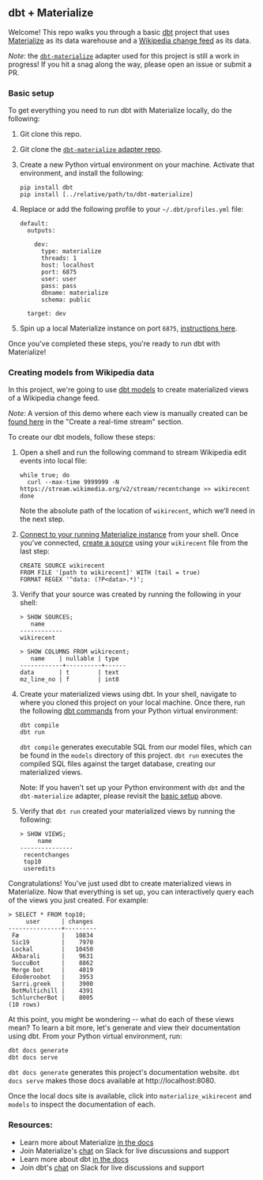 ## dbt + Materialize

Welcome! This repo walks you through a basic [dbt](https://www.getdbt.com/) project that uses 
[Materialize](https://materialize.com/docs/) as its data warehouse and a [Wikipedia change feed](https://stream.wikimedia.org/?doc)
as its data. 

*Note*: the [`dbt-materialize`](https://github.com/MaterializeInc/dbt-materialize) adapter used for this
project is still a work in progress! If you hit a snag along the way, please open an issue or submit a PR.

### Basic setup
To get everything you need to run dbt with Materialize locally, do the following:
1. Git clone this repo.

1. Git clone the [`dbt-materialize` adapter repo](https://github.com/MaterializeInc/dbt-materialize).

1. Create a new Python virtual environment on your machine. Activate that environment,
   and install the following:
    ```nofmt
    pip install dbt
    pip install [../relative/path/to/dbt-materialize]
    ```

1. Replace or add the following profile to your `~/.dbt/profiles.yml` file:
    ```nofmt
    default:
      outputs:
    
        dev:
          type: materialize
          threads: 1
          host: localhost
          port: 6875
          user: user
          pass: pass
          dbname: materialize
          schema: public
    
      target: dev
    ```

1. Spin up a local Materialize instance on port `6875`, [instructions here](https://materialize.com/quickstart/).

Once you've completed these steps, you're ready to run dbt with Materialize!

### Creating models from Wikipedia data

In this project, we're going to use [dbt models](https://docs.getdbt.com/docs/building-a-dbt-project/building-models/)
to create materialized views of a Wikipedia change feed. 

*Note*: A version of this demo where each view is manually created can be [found here](https://materialize.com/quickstart/)
in the "Create a real-time stream" section.

To create our dbt models, follow these steps:

1. Open a shell and run the following command to stream Wikipedia edit events into local file:
   ```nofmt
   while true; do
     curl --max-time 9999999 -N https://stream.wikimedia.org/v2/stream/recentchange >> wikirecent
   done
   ```
   Note the absolute path of the location of `wikirecent`, which we’ll need in the next step.

1. [Connect to your running Materialize instance](https://materialize.com/docs/connect/cli/)
   from your shell. Once you've connected, [create a source](https://materialize.com/docs/sql/create-source/text-file/#main)
   using your `wikirecent` file from the last step:
   ```nofmt
   CREATE SOURCE wikirecent
   FROM FILE '[path to wikirecent]' WITH (tail = true)
   FORMAT REGEX '^data: (?P<data>.*)';
   ```   
   
1. Verify that your source was created by running the following in your shell:
    ```nofmt
   > SHOW SOURCES;
       name
   ------------
    wikirecent
   
   > SHOW COLUMNS FROM wikirecent; 
       name    | nullable | type
   ------------+----------+------
    data       | t        | text
    mz_line_no | f        | int8
   ```

1. Create your materialized views using dbt. In your shell, navigate to where you cloned this project
   on your local machine. Once there, run the following [dbt commands](https://docs.getdbt.com/reference/dbt-commands/)
   from your Python virtual environment:
   ```nofmt
   dbt compile
   dbt run
   ```
   
   `dbt compile` generates executable SQL from our model files, which can be found in the `models` directory
   of this project. `dbt run` executes the compiled SQL files against the target database, creating
   our materialized views.
   
   Note: If you haven't set up your Python environment with `dbt` and the `dbt-materialize` adapter,
   please revisit the [basic setup](#basic-setup) above.
   
1. Verify that `dbt run` created your materialized views by running the following:
   ```nofmt
   > SHOW VIEWS;
        name
   ---------------
    recentchanges
    top10
    useredits
   ```
   
Congratulations! You've just used dbt to create materialized views in Materialize. Now that everything is
set up, you can interactively query each of the views you just created. For example:
   ```nofmt
   > SELECT * FROM top10;
        user      | changes
   ---------------+---------
    Fæ            |   10834
    Sic19         |    7970
    Lockal        |   10450
    Akbarali      |    9631
    SuccuBot      |    8862
    Merge bot     |    4019
    Edoderoobot   |    3953
    Sarri.greek   |    3900
    BotMultichill |    4391
    SchlurcherBot |    8005
   (10 rows)
   ```

At this point, you might be wondering -- what do each of these views mean? To learn a bit more, let's generate
and view their documentation using dbt. From your Python virtual environment, run:
   ```nofmt
   dbt docs generate
   dbt docs serve
   ```
   
`dbt docs generate` generates this project's documentation website. `dbt docs serve` makes those 
docs available at http://localhost:8080. 

Once the local docs site is available, click into `materialize_wikirecent` and `models` to inspect
the documentation of each.

### Resources:
- Learn more about Materialize [in the docs](https://materialize.com/docs/)
- Join Materialize's [chat](https://materializecommunity.slack.com/join/shared_invite/zt-jjwe1t45-klG9k7V7xibdtqA6bcFpyQ#/) on Slack for live discussions and support
- Learn more about dbt [in the docs](https://docs.getdbt.com/docs/introduction)
- Join dbt's [chat](http://slack.getdbt.com/) on Slack for live discussions and support